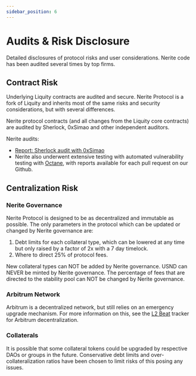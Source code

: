 ```yaml
---
sidebar_position: 6
---
```


# Audits & Risk Disclosure

Detailed disclosures of protocol risks and user considerations. Nerite code has been audited several times by top firms.

## Contract Risk 

Underlying Liquity contracts are audited and secure. Nerite Protocol is a fork of Liquity and inherits most of the same risks and security considerations, but with several differences.

Nerite protocol contracts (and all changes from the Liquity core contracts) are audited by Sherlock, 0xSimao and other independent auditors.

Nerite audits: 
- [Report: Sherlock audit with 0xSimao](https://drive.google.com/file/d/1knlIgoEGv5x33n9mhTLRqJe8T55r3HCy/view?usp=sharing)
- Nerite also underwent extensive testing with automated vulnerability testing with [Octane](https://octane.security/), with reports available for each pull request on our Github.


## Centralization Risk

### Nerite Governance
Nerite Protocol is designed to be as decentralized and immutable as possible. The only parameters in the protocol which can be updated or changed by Nerite governance are:
1. Debt limits for each collateral type, which can be lowered at any time but only raised by a factor of 2x with a 7 day timelock.
2. Where to direct 25% of protocol fees. 

New collateral types can NOT be added by Nerite governance. 
USND can NEVER be minted by Nerite governance.
The percentage of fees that are directed to the stability pool can NOT be changed by Nerite governance.

### Arbitrum Network
Arbitrum is a decentralized network, but still relies on an emergency upgrade mechanism. For more information on this, see the [L2 Beat](https://l2beat.com/scaling/projects/arbitrum) tracker for Arbitrum decentralization.

### Collaterals

It is possible that some collateral tokens could be upgraded by respective DAOs or groups in the future. Conservative debt limits and over-collateralization ratios have been chosen to limit risks of this posing any issues.











